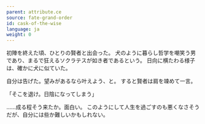 ```yaml
---
parent: attribute.ce
source: fate-grand-order
id: cask-of-the-wise
language: ja
weight: 0
---
```


初陣を終えた頃、ひとりの賢者と出会った。
犬のように暮らし哲学を嘲笑う男であり、まるで狂えるソクラテスが如き者であるという。
日向に横たわる様子は、確かに犬に似ていた。

自分は告げた。望みがあるなら叶えよう、と。
すると賢者は肩を竦めて一言。

「そこを退け。日陰になってしまう」

……成る程そう来たか。面白い。
このようにして人生を過ごすのも悪くなさそうだが、自分には些か難しいかもしれない。
